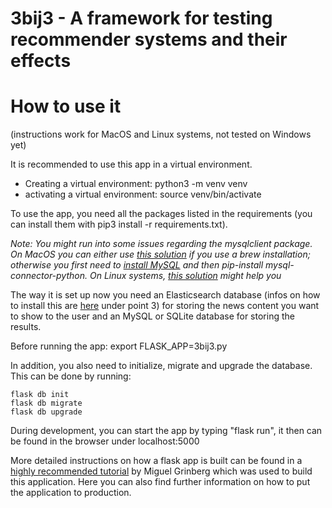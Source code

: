 # 3bij3 - A framework for testing recommender systems and their effects

# How to use it
(instructions work for MacOS and Linux systems, not tested on Windows yet)

It is recommended to use this app in a virtual environment. 
- Creating a virtual environment: python3 -m venv venv
- activating a virtual environment: source venv/bin/activate

To use the app, you need all the packages listed in the requirements (you can install them with pip3 install -r requirements.txt). 

*Note: You might run into some issues regarding the mysqlclient package. On MacOS you can either use [this solution](https://stackoverflow.com/a/44507301) if you use a brew installation; otherwise you first need to [install MySQL](https://dev.mysql.com/doc/refman/8.0/en/osx-installation-pkg.html) and then pip-install mysql-connector-python. On Linux systems, [this solution](https://stackoverflow.com/a/35191977) might help you*

The way it is set up now you need an Elasticsearch database (infos on how to install this are [here](https://github.com/uvacw/inca/blob/development/doc/gettingstarted.md) under point 3) for storing the news content you want to show to the user and an MySQL or SQLite database for storing the results. 

Before running the app: 
export FLASK_APP=3bij3.py

In addition, you also need to initialize, migrate and upgrade the database. This can be done by running:

```python3
flask db init
flask db migrate
flask db upgrade
```

During development, you can start the app by typing "flask run", it then can be found in the browser under localhost:5000

More detailed instructions on how a flask app is built can be found in a [highly recommended tutorial](https://blog.miguelgrinberg.com/post/the-flask-mega-tutorial-part-i-hello-world) by Miguel Grinberg which was used to build this application. Here you can also find further information on how to put the application to production. 

